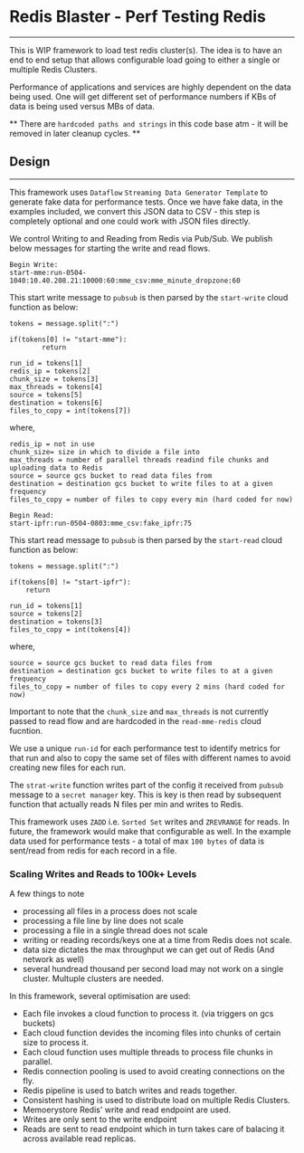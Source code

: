 # Redis Blaster - Perf Testing Redis
------------------------------------

This is WIP framework to load test redis cluster(s). The idea is to have an end to end setup that allows configurable load
going to either a single or multiple Redis Clusters. 

Performance of applications and services are highly dependent on the data being used. One will get different set of performance numbers 
if KBs of data is being used versus MBs of data.

** There are `hardcoded paths and strings` in this code base atm - it will be removed in later cleanup cycles. **

## Design
---------

This framework uses `Dataflow` `Streaming Data Generator Template` to generate fake data for performance tests. Once we have fake data,
in the examples included, we convert this JSON data to CSV - this step is completely optional and one could work with JSON files directly. 

We control Writing to and Reading from Redis via Pub/Sub. We publish below messages for starting the write and read flows. 

```
Begin Write:
start-mme:run-0504-1040:10.40.208.21:10000:60:mme_csv:mme_minute_dropzone:60
```

This start write message to `pubsub` is then parsed by the `start-write` cloud function as below: 

```
tokens = message.split(":")

if(tokens[0] != "start-mme"):
        return 

run_id = tokens[1]
redis_ip = tokens[2]
chunk_size = tokens[3]
max_threads = tokens[4]
source = tokens[5]
destination = tokens[6]
files_to_copy = int(tokens[7])
```

where, 
```
redis_ip = not in use
chunk_size= size in which to divide a file into
max_threads = number of parallel threads readind file chunks and uploading data to Redis
source = source gcs bucket to read data files from 
destination = destination gcs bucket to write files to at a given frequency
files_to_copy = number of files to copy every min (hard coded for now) 
```

```
Begin Read: 
start-ipfr:run-0504-0803:mme_csv:fake_ipfr:75
```

This start read message to `pubsub` is then parsed by the `start-read` cloud function as below: 
```
tokens = message.split(":")

if(tokens[0] != "start-ipfr"):
    return

run_id = tokens[1]
source = tokens[2]
destination = tokens[3]
files_to_copy = int(tokens[4])
```

where, 
```
source = source gcs bucket to read data files from 
destination = destination gcs bucket to write files to at a given frequency
files_to_copy = number of files to copy every 2 mins (hard coded for now) 
```

Important to note that the `chunk_size` and `max_threads` is not currently passed to read flow and are hardcoded in the `read-mme-redis` cloud fucntion. 

We use a unique `run-id` for each performance test to identify metrics for that run and also to copy the same set of files with different names to avoid 
creating new files for each run. 

The `strat-write` function writes part of the config it received from `pubsub` message to a `secret manager` key. This is key is then read by subsequent function that actually reads N files per min and writes to Redis. 

This framework uses `ZADD` i.e. `Sorted Set` writes and `ZREVRANGE` for reads. In future, the framework would make that configurable as well. In the example data used for performance tests - a total of max `100 bytes` of data is sent/read from redis for each record in a file. 


### Scaling Writes and Reads to 100k+ Levels 

A few things to note 

- processing all files in a process does not scale
- processing a file line by line does not scale 
- processing a file in a single thread does not scale 
- writing or reading records/keys one at a time from Redis does not scale. 
- data size dictates the max throughput we can get out of Redis (And network as well) 
- several hundread thousand per second load may not work on a single cluster. Multuple clusters are needed. 


In this framework, several optimisation are used: 

- Each file invokes a cloud function to process it. (via triggers on gcs buckets) 
- Each cloud function devides the incoming files into chunks of certain size to process it. 
- Each cloud function uses multiple threads to process file chunks in parallel. 
- Redis connection pooling is used to avoid creating connections on the fly. 
- Redis pipeline is used to batch writes and reads together. 
- Consistent hashing is used to distribute load on multiple Redis Clusters. 
- Memoerystore Redis' write and read endpoint are used. 
 - Writes are only sent to the write endpoint 
 - Reads are sent to read endpoint which in turn takes care of balacing it across available read replicas. 
 
 








